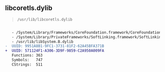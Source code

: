 ## libcoretls.dylib

> `/usr/lib/libcoretls.dylib`

```diff

   - /System/Library/Frameworks/CoreFoundation.framework/CoreFoundation
   - /System/Library/PrivateFrameworks/SoftLinking.framework/SoftLinking
   - /usr/lib/libSystem.B.dylib
-  UUID: 9951A8B1-9FC1-3731-81F2-62A45BFA371B
+  UUID: 571124F1-A306-3D9F-9859-C2A950A009FA
   Functions: 363
   Symbols:   747
   CStrings:  511

```
